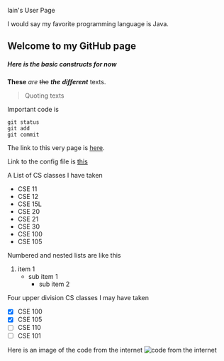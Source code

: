 Iain's User Page

I would say my favorite programming language is Java.

## Welcome to my GitHub page

##### Here is the basic constructs for now

**These** *are* ~~the~~ **_the_** ***different*** texts.

> Quoting texts

Important code is 
```
git status
git add
git commit
```

The link to this very page is [here](https://github.com/ibro912/ibro912.github.io/blob/main/README.md).

Link to the config file is [this](_config.yml)

A List of CS classes I have taken
- CSE 11
- CSE 12
- CSE 15L
- CSE 20
- CSE 21
- CSE 30
- CSE 100
- CSE 105

Numbered and nested lists are like this
1. item 1
   - sub item 1
     - sub item 2

Four upper division CS classes I may have taken
- [x] CSE 100
- [x] CSE 105
- [ ] CSE 110
- [ ] CSE 101

Here is an image of the code from the internet ![code from the internet](https://www.economist.com/sites/default/files/images/2015/09/blogs/economist-explains/code2.png)
